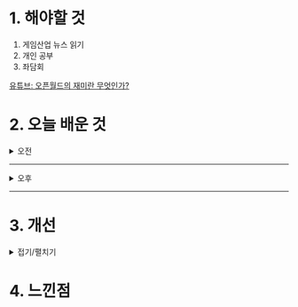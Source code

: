 
# 1. 해야할 것

1. 게임산업 뉴스 읽기 
2. 개인 공부  
3. 좌담회

[유튜브: 오픈월드의 재미란 무엇인가?](https://www.youtube.com/watch?v=goU6YfKWEIc)

# 2. 오늘 배운 것

<details>
<summary>오전</summary>

## 오늘의 뉴스
### 요약
■ AGF 2024, 10월 25일 스테이지 타임테이블 공개
국내 최대 규모 애니메이션 X 게임 축제 'AGF 2024’가 오는 10월 25일(금), 공식 SNS와 홈페이지를 통해 RED & BLUE 스테이지 타임테이블을 공개합니다. 메인 스폰서 '명조:워더링 더 웨이브'가 운영하는 RED 스테이지에는 인기 버추얼 유튜버 그룹 ‘스텔라이브’의 멤버 아라하시 타비, 아카네 리제, 아오쿠모 린이 직접 ‘명조’의 신규 소식과 함께 다양한 정보들을 공개할 예정으로 더욱 화제를 모으고 있습니다. 여기에 인기 애니메이션의 스테이지에 유명 성우진 출연이 예고되어, 서브컬처 팬들의 폭발적인 관심이 예상됩니다.

■ 플레이위드, '드래곤 플라이트2' 티저 사이트 공개
㈜플레이위드코리아(대표 김학준)는 ㈜플레이위드게임즈가 개발 중인 신작 모바일 게임 [드래곤 플라이트2]의 티저 사이트를 공개했습니다. 플레이위드코리아가 퍼블리싱 서비스 예정인 [드래곤 플라이트2]는 전작 [드래곤 플라이트 / 개발, 퍼블리싱 : ㈜라인게임즈]의 지식재산권(IP)을 계승한 정식 후속작입니다. 

■ 하이브IM 지스타 2024 조감도 공개, '아키텍트' 시연한다 
하이브IM(대표 정우용)은 24일, 신작 '아키텍트: 랜드 오브 엑자일(이하 아키텍트)'을 주제로 한 지스타 2024 부스 조감도를 공개했습니다. 하이브IM은 100 부스 규모로 지스타 2024 B2C관 제2전시장에 참가합니다.

■ '몬헌 와일즈', 11월 1일 오픈 베타 테스트 실시
전 세계 헌터들이 기다려온 '몬스터헌터 와일즈'의 오픈 베타 테스트 소식이 마침내 공개됐습니다.  '몬스터헌터 와일즈'의 오픈 베타 테스트는 PS5, XSX|S, PC(스팀)을 통해 진행되며, 모든 플랫폼 통틀어 11월 1일(금) 12:00부터 11월 4일(월) 11:59(한국 시간)까지 진행될 예정입니다. 크로스 플레이를 지원하는 만큼, 플랫폼에 상관없이 함께 즐길 수 있습니다.

■ 시리즈 최초 턴제 전략, '메탈슬러그 택틱스' 11월 5일 출시
에이치투 인터렉티브(이하 H2 INTERACTIVE, 대표 허준하)는 레이커 스튜디오(LEIKIR STUDIO)가 개발한 턴제 전략 게임 '메탈 슬러그 택틱스(Metal Slug Tactics)' 한국어판(다운로드 버전)을 오는 11월 5일 PC, PS4, PS5, 그리고 닌텐도 스위치로 정식 출시할 예정이라고 밝혔습니다. '메탈 슬러그 택틱스'는 수많은 플레이어들의 사랑을 받아온 인기 타이틀 '메탈 슬러그' 시리즈의 독특한 매력과 추억을 불러일으키는 재미를 전략 게임 스타일로 만들어 낸 새로운 작품입니다.

■ '클로저스', 12월 12일부로 나딕게임즈로 서비스 이관 
나딕게임즈가 개발, 넥슨이 서비스하던 MORPG '클로저스'가 출시 10년 만에 넥슨의 품을 떠나게 됐습니다. 이에 따라 '클로저스'의 라이브 서비스는 12월 12일부로 넥슨을 떠나 개발사인 나딕게임즈로 이관, 직접 서비스하게 됩니다.

■ 엔씨소프트 난투형 게임, '배틀크러쉬' 서비스 종료 
엔씨소프트의 난투 액션 게임 '배틀크러쉬'가 23일 구체적인 서비스 종료 일정을 공지했습니다. 서비스가 종료됨에 따라, 엔씨소프트는 2024년 6월 27일 오후 4시부터 10월 23일 오후 4시 사이에 구매한 모든 유료 상품에 대한 환불을 지원할 방침입니다.

■ 에픽게임즈, 새 통합 콘텐츠 마켓플레이스 '팹(Fab)' 런칭
언리얼 엔진과 에픽 에코시스템의 마켓플레이스가 통합된 새로운 콘텐츠 마켓플레이스 '팹'이 정식 출시됐습니다. 팹에서 제공하는 기능들을 살펴보면, 먼저 ▲ KitBash3D, Dekogon Studios, Leartes Studios와 같은 스튜디오와 크리에이터가 제공하는 최고의 퀄리티 3D 에셋, VFX,  환경 등의 콘텐츠가 포함된 방대한 콘텐츠 라이브러리를 탐색할 수 있으며, ▲ '채널'을 사용하여 언리얼 엔진, UEFN, 그리고 Unity와 호환되는 콘텐츠를 찾을 수 있습니다.

■ KOG 신작 '리턴 얼라이브' 스팀 출시 
코그(KOG)가 신작 탑 다운 전략 슈터 '리턴 얼라이브'를 10월 23일 오전 11시(한국시각) 스팀을 통해 전세계에 출시 했다고 발표했습니다. 대규모 핵전쟁 이후 생존자들은 무법 지대를 만들었고, 이 무법지대에는 변이된 생명체와 자의식을 가진 전투 로봇 병기들의 위험이 도사리고 있습니다.

■ 국산 인디게임 시상식, '인디플 어워즈' 인기투표 시작
사단법인 한국인디게임협회는 대한민국 유일의 인디게임 시상식인 '인디플어워즈 2024'에서 후보작 총 16팀을 선정했으며, 게임을 좋아하는 유저 대상으로 온라인 인기투표를 진행한다고 밝혔습니다. 온라인 투표는 협회 공식 네이버카페 ‘인디플’에 작성된 후보작 게임들의 홍보글을 보고 게시글 ‘좋아요’ 버튼을 클릭하는 형태로 간편하게 참여가 가능하고 12월 12일(목)까지 투표를 할 수 있습니다.

■ MSI, AI PC의 미래를 열다: 안산 상록고에서 AI 특강 진행
(주)엠에스아이코리아(https://kr.msi.com, 대표 공번서)는 지난 10월 22일, 안산 상록고등학교 학생들을 대상으로 AI(인공지능) 교육 특강을 진행했다고 밝혔습니다. MSI코리아 담당자는 "이번 특강을 통해 학생들은 최신 AI 기술의 실제 사례를 접하고, MSI의 혁신적인 기술이 어 떻게 사람들의 생활을 변화시키고 있는지를 이해하게 되었다"며 "앞으로도 지역 사회와 함께 학생들이 필요한 기술 역량을 키울 수 있도록 지원할 것"이라고 전했습니다.

■ 웹젠, 지스타 2024서 '드래곤소드' 등 신작 2종 공개
웹젠(대표 김태영)이 '지스타2024'에 신작 2종을 출품합니다. 함께 출품하는 '테르비스'는 웹젠이 자체 개발 중인 서브컬처 수집형RPG 게임입니다. ‘드래곤소드’는 웹젠이 국내 게임 개발사 ‘하운드13’에 300억 원의 지분 투자와 함께 퍼블리싱 계약을 체결한 오픈월드 액션RPG 게임입니다.  자세한 출품작 정보와 부스 이벤트 내용은 ‘지스타2024’ 웹젠 출품작 특별 홈페이지를 개설해 추후 안내할 예정입니다.

■ CFK, 할로윈 맞이 스팀 게임 할인 프로모션 진행
글로벌 게임 퍼블리셔 CFK(대표 구창식)은 24일, 핼러윈 데이를 맞이해 자사의 게임 라인업이 할인 프로모션을 진행한다고 밝혔습니다. '식스타 게이트: 스타트레일'을 비롯해 '식혼도: 백화요란', '닌자일섬', '스마일모' 등 CFK의 인기 라인업이 대거 할인에 돌입, 게임을 구매하기에 좋은 기회가 될 것으로 보입니다.

■ EA SPORTS FC PRO 페스티벌, 12월 21일 광명서 개최
(NASDAQ: EA)는 2024년 12월 21일-22일 양일간 경기도 광명에서 아시아 유일의 축구 e스포츠 축제 FC Pro Festival 2024 (이하'FC PRO 페스티벌)을 개최한다고 발표했습니다. 이전 'FC PRO 페스티벌 대회에서 활약한 'FC 온라인 프로 선수 뿐만 아니라, 인플루언서 그리고 'FC 온라인, 'FC 모바일 의 일반 유저 선수들도 'FC PRO 페스티벌에 참여하여 화려한 게임플레이 기술을 선보일 예정입니다.
</details>

****

<details>
<summary>오후</summary>

## 좌담회
1. 어떤 수업 들었는가?
2. 어떻게 접하고 지원동기가 무엇인가?
3. 온라인/오프라인 둘 중 무엇으로 들었는가?
4. 수업은 계획한 상태로 진행되었는가? 변경이 되었는가?
5. 강사의 전문성은 어떤가?
6. 

****

## 100문 100답
가장 인상 깊었던 게임 시스템에 대해서 논리적으로 서술하세요.

가장 우수한 능력이 뭔가요?

가장 재미있게 한 게임과 그 이유가 뭔가요?

가장 최근에 한 팀 협업이 뭔가요?

가장 최악의 게임 시스템은 뭔가요?

가장 최악의 게임 컨텐츠는 뭔가요?

같은 장르에서 두 개의 게임을 선정하고 비교해보세요.

게임 거래를 어떤 시스템에서는 인플레이션이 심화될 것 같아서 뺐습니다. 왜 그럴 것 같은지 이야기를 해주세요.

게임 기획 전공이 아니라면, 게임 기획을 왜 하려고 하세요?

게임을 많이 하세요?

게임 기획자로서의 포부/목표/필요한 것/자신이 노력하고 있는 바를 말해주세요.

게임 기획자로서 가지고 있는 기술을 말해주세요.

게임 좋아하세요?

게임 중 가장 잘 만들었다고 생각하는 시스템은 뭔가요?

게임 중 가장 잘 만들었다고 생각하는 컨텐츠는 뭔가요?

게임 기획자를 왜 하려고 하세요?

게임 기획자에 대해서 설명해보세요.

게임기획자의 직군을 분류해보세요.

게임 회사에 입사하기 위해서 어떤 노력을 했나요?

경험치 100을 주는 몬스터를 네 명이 잡았을 경우에 경험치 분배를 어떻게 해야 할까요?

국산 MMORPG의 단점에 대해서 설명해주세요.

국산 MMORPG의 장점에 대해서 설명해주세요.

그래픽 퀄을 어떤 것을 다룰 수 있으신가요? 그 깊이는 어떠신가요?

기획자가 된다면 앞으로의 계획, 하고 싶은 것은 어떤 것이 있으세요? 3년 후? 5년 후?

기획자로서 갖춰야 할 덕목 혹은 소양은 무엇인가요?

기획자와 서비스의 관계에 대해서 말해주세요.

기획자와 커뮤니티의 관계에 대해서 말해주세요.

기획자에게 가장 중요한 역량은 무엇일까요?

게임의 비즈니스 모델에 대해서 설명해주세요.

동영상 제작 능력이 있으신가요?

DPS에 대해서 설명해주세요.

레벨 디자이너에서 중요시되는 것은 무엇인가요?

흥행하는 게임들의 통합 이유는 무엇인가요?

마지막으로 하고 싶은 말이 있으신가요?

맥, 마이크로소프트 UI 가이드라인을 겸로 공부해봤나요?

면접장의 예상 질문을 어떻게 생각했으며 어떻게 답하려고 노력했나요?

북미게임을 무엇을 해봤어요?

삶에 가장 큰 영향을 끼친 책 3권을 말해주세요.

상점이 대부분의 게임에 왜 기본 요소인가요?

성공한 게임도 인플레이션이 심화되는데 왜 그런 것 같은지 이야기해주세요.

스크립트를 언어는 어떤 것을 다룰 수 있으신가요?

시스템 디자이너가 어떤 일을 하나요?

시스템과 컨텐츠는 같은 영역인가요. 둘 중 어느 영역에서 세부적으로 어느 부분에서 자신의 역량을 발휘하고 싶은가요?

신입기획자가 하는 일이 뭔가요?

앞으로 나올 게임 중 가장 기대되는 게임과 그 이유는 무엇인가요?

앞으로 어떤 업무를 맡아서 진행하게 될 것 같아요?

앞으로의 게임 산업의 전망은 어떤가요?

야근할 수 있나요?

어떤 게임을 얼마나 해보셨나요? 어떤 장르의 게임을 주로 해보셨나요? PC와 모바일을 각각 분류해서 말해주세요.

어떤 장르의 게임을 좋아하세요?

언리얼 엔진을 할 줄 아세요?

엑셀 잘 하세요?

오버파워캐릭터에 대해서 어떻게 생각하세요?

모바일 게임이 트렌드가 되었는데 왜 온라인 게임에 입사하고 싶으세요?

우리 게임을 본인이 기획을 한다면 어떤 부분을 어떻게 수정하고 싶으세요?

유니티를 할 줄 아세요?

이력서를 보니 공백기간이 있는데, 그동안 뭐하셨어요?

입사하면 무엇을 얻어가고 싶으시고, 우리 회사는 얻을 수 있나요?

자기 연봉을 제시해보세요. 또한 그 이유는 무엇인가요?

자기 포트폴리오에 대해서 설명을 해보세요.

자신의 장점과 단점을 말해주세요.

잘 된 게임 데이터를 뜯어서 분석을 해본 적이 있나요? 있다면 거기서 무엇을 얻으셨나요?

재미있는 게임, 인기가 있는 게임 그리고 상업적으로 성공한 게임을 말해주세요. 다르다면 그 이유를 말해주세요.

저희 회사 게임을 해보셨나요?

졸업 후 경력이 없네요. 무엇을 하셨어요?

좋아하는 서브컬처 있으세요?

지금 본사의 게임을 하지 않는다면 왜 하지 않는지, 이유가 뭔가요?

최근에 게임 기획자가 되기 위해 어떤 교육을 받으셨나요?

최근에 했던 게임이 뭔가요?

컨텐츠 디자이너가 어떤 일을 해요?

큐와 스택에 대해 말해보세요.

툴을 배우는데, 얼마나 걸리는지, 스케치업의 경우 본인이 숙련할 수 있었던 구체적인 기간?

특이한 혹은 재미있게 한 게임의 시스템을 논리적으로 분석하고 이와 비슷한 시스템을 가진 게임의 시스템을 비교분석해주세요.

특정 장르에서 전투 기획 시스템을 어떻게 설정할 것인가요?

포트폴리오 기획서를 직접 만들었나요?

포트폴리오 로드맵을 직접 작성하였나요?

포트폴리오 안의 기획의도와 같이 실질적인 기획 능력과 게임 분석 능력에 관해 질문할게요

포트폴리오 제작 기간은 어떻게 되나요?

포트폴리오를 혼자 만드셨나요?

포트폴리오에 대해 설명해주세요

한국, 일본, 북미의 UI 차이점은 무엇이라고 생각하세요?

협업 과정을 해봤다면 과정 중에 동료끼리 트러블이 있었는지 어떻게 해결했는지 궁금하네요.

회사에 대해 더 질문하고 싶으신 것 있으세요?

우리 회사에 지원한 동기가 뭔가요?

휴일의 하루 일과를 말해주세요

캐릭터의 이름을 어떻게 설정할 것인지 설명해주세요

1:1 개인거래에 대한 자신의 생각을 이야기 해주세요

1분 자기소개를 해주세요

C,C++언어는 어디까지 이해하고 있나요?

ELO 시스템에 대해서 설명해보세요

FSM에 대해서 설명해보세요

JPEG와 PNG 차이점을 설명해주세요

MMORPG와 MORPG의 차이점을 설명해주세요

MMORPG의 Attraction 방법과 Motivation 제공에 대해서 설명해주세요

MMORPG의 interaction에 대해서 설명해주세요

MMORPG의 커뮤니티에 대해서 설명해주세요

MMORPG의 플레이 타임과 라이프 타임에 대해서 설명해주세요

MS 오피스 사용능력은 어떻게 되나요?

내 문서는 어떻게 만들었나요?

VBA 잘하세요?



</details>

****


# 3. 개선


<details>
<summary>접기/펼치기</summary>


</details>



# 4. 느낀점


